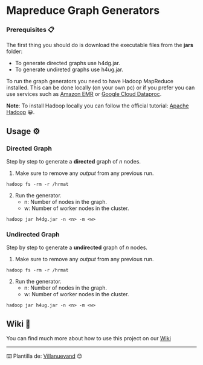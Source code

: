 # Mapreduce Graph Generators

### Prerequisites 📋

The first thing you should do is download the executable files from the **jars** folder:
* To generate directed graphs use h4dg.jar.
* To generate undireted graphs use h4ug.jar.

To run the graph generators you need to have Hadoop MapReduce installed. This can be done locally (on your own pc) or if you prefer you can use services such as [Amazon EMR](https://aws.amazon.com/es/emr/?whats-new-cards.sort-by=item.additionalFields.postDateTime&whats-new-cards.sort-order=desc) or [Google Cloud Dataproc](https://cloud.google.com/dataproc/?hl=es-419).

**Note**: To install Hadoop locally you can follow the official tutorial: [Apache Hadoop](https://hadoop.apache.org/docs/current/hadoop-project-dist/hadoop-common/SingleCluster.html) 😀.


## Usage ⚙️

### Directed Graph

Step by step to generate a **directed** graph of _n_ nodes.
1. Make sure to remove any _output_ from any previous run.

```
hadoop fs -rm -r /hrmat
```
2. Run the generator.
    * n: Number of nodes in the graph.
    * w: Number of worker nodes in the cluster.
```
hadoop jar h4dg.jar -n <n> -m <w>
```
### Undirected Graph

Step by step to generate a **undirected** graph of _n_ nodes.
1. Make sure to remove any _output_ from any previous run.

```
hadoop fs -rm -r /hrmat
```
2. Run the generator.
    * n: Number of nodes in the graph.
    * w: Number of worker nodes in the cluster.
```
hadoop jar h4ug.jar -n <n> -m <w>
```

## Wiki 📖

You can find much more about how to use this project on our [Wiki](https://github.com/FerLopezGallegos/Graph-generation-with-map-reduce-experiments/wiki)

---
⌨️ Plantilla de: [Villanuevand](https://github.com/Villanuevand) 😊